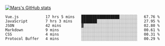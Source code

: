 [![Mars's GitHub stats](https://github-readme-stats.vercel.app/api?username=unbrain)](https://github.com/unbrain/github-readme-stats)

<!--START_SECTION:waka-->

```text
Vue.js            17 hrs 5 mins   █████████████████░░░░░░░░   67.76 %
JavaScript        7 hrs 3 mins    ███████░░░░░░░░░░░░░░░░░░   27.95 %
JSON              42 mins         ▓░░░░░░░░░░░░░░░░░░░░░░░░   02.80 %
Markdown          9 mins          ░░░░░░░░░░░░░░░░░░░░░░░░░   00.61 %
CSS               4 mins          ░░░░░░░░░░░░░░░░░░░░░░░░░   00.31 %
Protocol Buffer   4 mins          ░░░░░░░░░░░░░░░░░░░░░░░░░   00.29 %
```

<!--END_SECTION:waka-->
